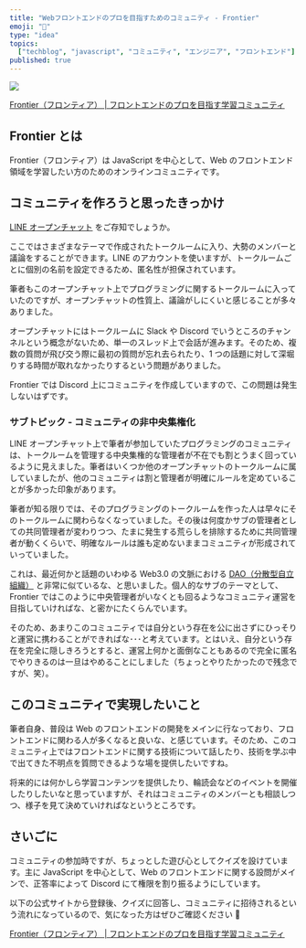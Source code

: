 ```yaml
---
title: "Webフロントエンドのプロを目指すためのコミュニティ - Frontier"
emoji: "🙌"
type: "idea"
topics:
  ["techblog", "javascript", "コミュニティ", "エンジニア", "フロントエンド"]
published: true
---
```


![](https://frontierjs.herokuapp.com/ogp.png)

[Frontier（フロンティア） | フロントエンドのプロを目指す学習コミュニティ](https://frontierjs.herokuapp.com/)

## Frontier とは

Frontier（フロンティア）は JavaScript を中心として、Web のフロントエンド領域を学習したい方のためのオンラインコミュニティです。

## コミュニティを作ろうと思ったきっかけ

[LINE オープンチャット](https://openchat-jp.line.me/) をご存知でしょうか。

ここではさまざまなテーマで作成されたトークルームに入り、大勢のメンバーと議論をすることができます。LINE のアカウントを使いますが、トークルームごとに個別の名前を設定できるため、匿名性が担保されています。

筆者もこのオープンチャット上でプログラミングに関するトークルームに入っていたのですが、オープンチャットの性質上、議論がしにくいと感じることが多々ありました。

オープンチャットにはトークルームに Slack や Discord でいうところのチャンネルという概念がないため、単一のスレッド上で会話が進みます。そのため、複数の質問が飛び交う際に最初の質問が忘れ去られたり、1 つの話題に対して深堀りする時間が取れなかったりするという問題がありました。

Frontier では Discord 上にコミュニティを作成していますので、この問題は発生しないはずです。

### サブトピック - コミュニティの非中央集権化

LINE オープンチャット上で筆者が参加していたプログラミングのコミュニティは、トークルームを管理する中央集権的な管理者が不在でも割とうまく回っているように見えました。筆者はいくつか他のオープンチャットのトークルームに属していましたが、他のコミュニティは割と管理者が明確にルールを定めていることが多かった印象があります。

筆者が知る限りでは、そのプログラミングのトークルームを作った人は早々にそのトークルームに関わらなくなっていました。その後は何度かサブの管理者としての共同管理者が変わりつつ、たまに発生する荒らしを排除するために共同管理者が動くくらいで、明確なルールは誰も定めないままコミュニティが形成されていっていました。

これは、最近何かと話題のいわゆる Web3.0 の文脈における [DAO（分散型自立組織）](https://ethereum.org/ja/dao/) と非常に似ているな、と思いました。個人的なサブのテーマとして、Frontier ではこのように中央管理者がいなくとも回るようなコミュニティ運営を目指していければな、と密かにたくらんでいます。

そのため、あまりこのコミュニティでは自分という存在を公に出さずにひっそりと運営に携わることができればな･･･と考えています。とはいえ、自分という存在を完全に隠しきろうとすると、運営上何かと面倒なこともあるので完全に匿名でやりきるのは一旦はやめることにしました（ちょっとやりたかったので残念ですが、笑）。

## このコミュニティで実現したいこと

筆者自身、普段は Web のフロントエンドの開発をメインに行なっており、フロントエンドに関わる人が多くなると良いな、と感じています。そのため、このコミュニティ上ではフロントエンドに関する技術について話したり、技術を学ぶ中で出てきた不明点を質問できるような場を提供したいですね。

将来的には何かしら学習コンテンツを提供したり、輪読会などのイベントを開催したりしたいなと思っていますが、それはコミュニティのメンバーとも相談しつつ、様子を見て決めていければなというところです。

## さいごに

コミュニティの参加時ですが、ちょっとした遊び心としてクイズを設けています。主に JavaScript を中心として、Web のフロントエンドに関する設問がメインで、正答率によって Discord にて権限を割り振るようにしています。

以下の公式サイトから登録後、クイズに回答し、コミュニティに招待されるという流れになっているので、気になった方はぜひご確認ください 🙌

[Frontier（フロンティア） | フロントエンドのプロを目指す学習コミュニティ](https://frontierjs.herokuapp.com/)
